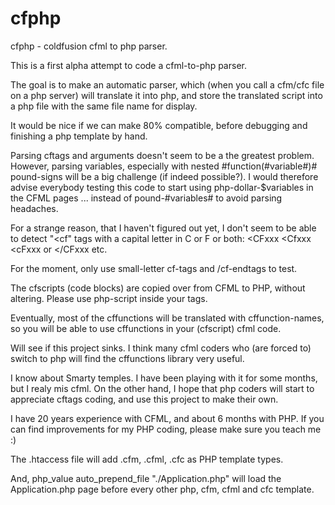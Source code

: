 # cfphp
cfphp - coldfusion cfml to php parser.

This is a first alpha attempt to code a cfml-to-php parser.

The goal is to make an automatic parser, which (when you call a cfm/cfc file on a php server) will translate it into php, and store the translated script into a php file with the same file name for display.  

It would be nice if we can make 80% compatible, before debugging and finishing a php template by hand.

Parsing cftags and arguments doesn't seem to be a the greatest problem. However, parsing variables, especially with nested #function(#variable#)# pound-signs will be a big challenge (if indeed possible?). I would therefore advise everybody testing this code to start using php-dollar-$variables in the CFML pages ... instead of pound-#variables# to avoid parsing headaches.

For a strange reason, that I haven't figured out yet, I don't seem to be able to detect "<cf" tags with a capital letter in C or F or both: <CFxxx <Cfxxx <cFxxx or </CFxxx etc. 

For the moment, only use small-letter cf-tags and /cf-endtags to test.

The cfscripts (code blocks) are copied over from CFML to PHP, without altering. Please use php-script inside your <cfscript></cfscript> tags. 

Eventually, most of the cffunctions will be translated with cffunction-names, so you will be able to use cffunctions in your (cfscript) cfml code.

Will see if this project sinks. I think many cfml coders who (are forced to) switch to php will find the cffunctions library very useful.

I know about Smarty temples. I have been playing with it for some months, but I realy mis cfml. On the other hand, I hope that php coders will start to appreciate cftags coding, and use this project to make their own.

I have 20 years experience with CFML, and about 6 months with PHP. If you can find improvements for my PHP coding, please make sure you teach me :) 

The .htaccess file will add .cfm, .cfml, .cfc as PHP template types.

And, php_value auto_prepend_file "./Application.php" will load the Application.php page before every other php, cfm, cfml and cfc template.


 

